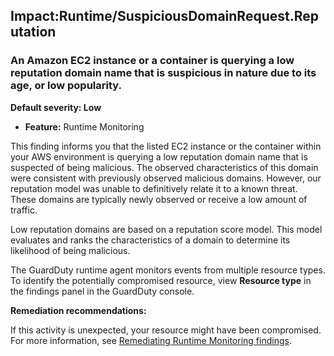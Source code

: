 Impact:Runtime/SuspiciousDomainRequest.Reputation
-------------------------------------------------


### An Amazon EC2 instance or a container is querying a low reputation domain name that is suspicious in nature due to its age, or low popularity.


**Default severity: Low**


 * **Feature:** Runtime Monitoring

This finding informs you that the listed EC2 instance or the container within your AWS environment is querying a low reputation domain name that is suspected of being malicious. The observed characteristics of this domain were consistent with previously observed malicious domains. However, our reputation model was unable to definitively relate it to a known threat. These domains are typically newly observed or receive a low amount of traffic.


Low reputation domains are based on a reputation score model. This model evaluates and ranks the characteristics of a domain to determine its likelihood of being malicious.


The GuardDuty runtime agent monitors events from multiple resource types. To identify the potentially compromised resource, view **Resource type** in the findings panel in the GuardDuty console.


**Remediation recommendations:**


If this activity is unexpected, your resource might have been compromised. For more information, see [Remediating Runtime Monitoring findings](https://docs.aws.amazon.com/guardduty/latest/ug/guardduty-remediate-runtime-monitoring.html).

